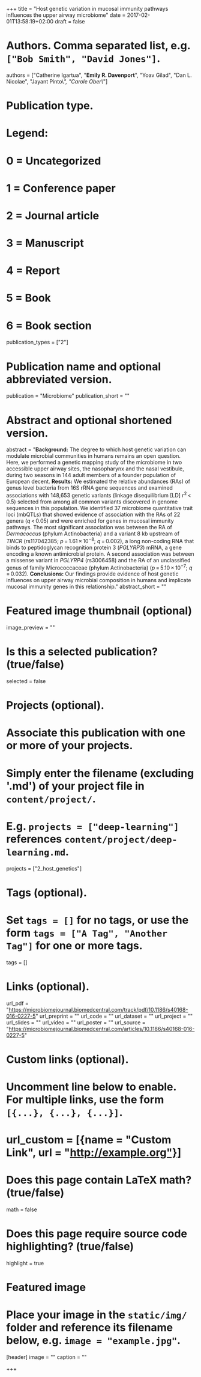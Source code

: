 +++
title = "Host genetic variation in mucosal immunity pathways influences the upper airway microbiome"
date = 2017-02-01T13:58:19+02:00
draft = false

# Authors. Comma separated list, e.g. `["Bob Smith", "David Jones"]`.
authors = ["Catherine Igartua", "**Emily R. Davenport**", "Yoav Gilad", "Dan L. Nicolae", "Jayant Pinto\\*", "Carole Ober\\*"]

# Publication type.
# Legend:
# 0 = Uncategorized
# 1 = Conference paper
# 2 = Journal article
# 3 = Manuscript
# 4 = Report
# 5 = Book
# 6 = Book section
publication_types = ["2"]

# Publication name and optional abbreviated version.
publication = "Microbiome"
publication_short = ""

# Abstract and optional shortened version.
abstract = "**Background:** The degree to which host genetic variation can modulate microbial communities in humans remains an open question. Here, we performed a genetic mapping study of the microbiome in two accessible upper airway sites, the nasopharynx and the nasal vestibule, during two seasons in 144 adult members of a founder population of European decent. **Results:** We estimated the relative abundances (RAs) of genus level bacteria from 16S rRNA gene sequences and examined associations with 148,653 genetic variants (linkage disequilibrium [LD] r<sup>2</sup> < 0.5) selected from among all common variants discovered in genome sequences in this population. We identified 37 microbiome quantitative trait loci (mbQTLs) that showed evidence of association with the RAs of 22 genera (<i>q</i> < 0.05) and were enriched for genes in mucosal immunity pathways. The most significant association was between the RA of _Dermacoccus_ (phylum Actinobacteria) and a variant 8 kb upstream of _TINCR_ (rs117042385; <i>p</i> = 1.61 × 10<sup>−8</sup>; <i>q</i> = 0.002), a long non-coding RNA that binds to peptidoglycan recognition protein 3 (_PGLYRP3_) mRNA, a gene encoding a known antimicrobial protein. A second association was between a missense variant in _PGLYRP4_ (rs3006458) and the RA of an unclassified genus of family Micrococcaceae (phylum Actinobacteria) (<i>p</i> = 5.10 × 10<sup>−7</sup>; <i>q</i> = 0.032). **Conclusions:** Our findings provide evidence of host genetic influences on upper airway microbial composition in humans and implicate mucosal immunity genes in this relationship."
abstract_short = ""

# Featured image thumbnail (optional)
image_preview = ""

# Is this a selected publication? (true/false)
selected = false

# Projects (optional).
#   Associate this publication with one or more of your projects.
#   Simply enter the filename (excluding '.md') of your project file in `content/project/`.
#   E.g. `projects = ["deep-learning"]` references `content/project/deep-learning.md`.
projects = ["2_host_genetics"]

# Tags (optional).
#   Set `tags = []` for no tags, or use the form `tags = ["A Tag", "Another Tag"]` for one or more tags.
tags = []

# Links (optional).
url_pdf = "https://microbiomejournal.biomedcentral.com/track/pdf/10.1186/s40168-016-0227-5"
url_preprint = ""
url_code = ""
url_dataset = ""
url_project = ""
url_slides = ""
url_video = ""
url_poster = ""
url_source = "https://microbiomejournal.biomedcentral.com/articles/10.1186/s40168-016-0227-5"

# Custom links (optional).
#   Uncomment line below to enable. For multiple links, use the form `[{...}, {...}, {...}]`.
# url_custom = [{name = "Custom Link", url = "http://example.org"}]

# Does this page contain LaTeX math? (true/false)
math = false

# Does this page require source code highlighting? (true/false)
highlight = true

# Featured image
# Place your image in the `static/img/` folder and reference its filename below, e.g. `image = "example.jpg"`.
[header]
image = ""
caption = ""

+++
